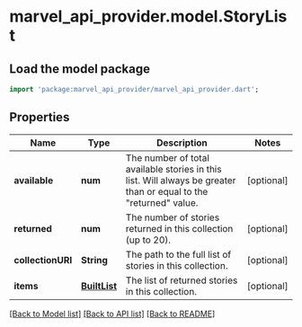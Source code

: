 # marvel_api_provider.model.StoryList

## Load the model package
```dart
import 'package:marvel_api_provider/marvel_api_provider.dart';
```

## Properties
Name | Type | Description | Notes
------------ | ------------- | ------------- | -------------
**available** | **num** | The number of total available stories in this list. Will always be greater than or equal to the \"returned\" value. | [optional] 
**returned** | **num** | The number of stories returned in this collection (up to 20). | [optional] 
**collectionURI** | **String** | The path to the full list of stories in this collection. | [optional] 
**items** | [**BuiltList<StorySummary>**](StorySummary.md) | The list of returned stories in this collection. | [optional] 

[[Back to Model list]](../README.md#documentation-for-models) [[Back to API list]](../README.md#documentation-for-api-endpoints) [[Back to README]](../README.md)


